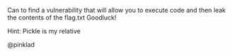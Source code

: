 Can to find a vulnerability that will allow you to execute code and then leak the contents of the flag.txt
Goodluck!

Hint: Pickle is my relative

@pinklad